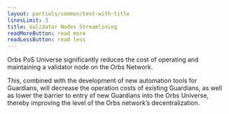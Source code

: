 ```yaml
---
layout: partials/common/text-with-title
linesLimit: 3
title: Validator Nodes Streamlining
readMoreButton: read more
readLessButton: read less
---
```


Orbs PoS Universe significantly reduces the cost of operating and maintaining a validator node on the Orbs Network.

This, combined with the development of new automation tools for Guardians, will decrease the operation costs of existing Guardians, as well as lower the barrier to entry of new Guardians into the Orbs Universe, thereby improving the level of the Orbs network’s decentralization.
